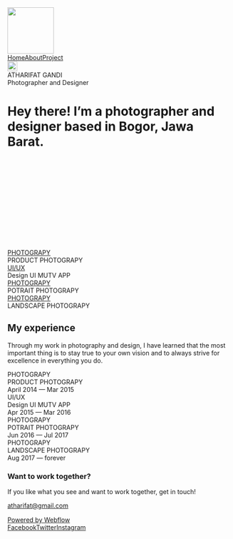 <!DOCTYPE html><!-- This site was created in Webflow. https://www.webflow.com -->
<!-- Last Published: Fri May 12 2023 11:13:52 GMT+0000 (Coordinated Universal Time) -->
<html data-wf-domain="athas-dapper-site.webflow.io" data-wf-page="645cf986d83c8051eb08f13b"
    data-wf-site="645cf985d83c8073fc08f137">

<head>
    <meta charset="utf-8" />
    <title>Portfolio - Webflow HTML website template</title>
    <meta content="Portfolio - Webflow HTML website template" property="og:title" />
    <meta
        content="https://uploads-ssl.webflow.com/5c6e6f46bf98b2013cf621c5/5cdbf62c56d6dd3315e2b16b_Portfolio%20SEO.jpg"
        property="og:image" />
    <meta content="Portfolio - Webflow HTML website template" property="twitter:title" />
    <meta
        content="https://uploads-ssl.webflow.com/5c6e6f46bf98b2013cf621c5/5cdbf62c56d6dd3315e2b16b_Portfolio%20SEO.jpg"
        property="twitter:image" />
    <meta content="width=device-width, initial-scale=1" name="viewport" />
    <meta content="Webflow" name="generator" />
    <link href="https://uploads-ssl.webflow.com/645cf985d83c8073fc08f137/css/athas-dapper-site.webflow.6570188ab.css"
        rel="stylesheet" type="text/css" />
    <link href="https://fonts.googleapis.com" rel="preconnect" />
    <link href="https://fonts.gstatic.com" rel="preconnect" crossorigin="anonymous" />
    <script src="https://ajax.googleapis.com/ajax/libs/webfont/1.6.26/webfont.js" type="text/javascript"></script>
    <script type="text/javascript">
        WebFont.load({
            google: {
                families: [
                    "Montserrat:100,100italic,200,200italic,300,300italic,400,400italic,500,500italic,600,600italic,700,700italic,800,800italic,900,900italic"
                ]
            }
        });
    </script>
    <!--[if lt IE 9]><script src="https://cdnjs.cloudflare.com/ajax/libs/html5shiv/3.7.3/html5shiv.min.js" type="text/javascript"></script><![endif]-->
    <script type="text/javascript">
        ! function (o, c) {
            var n = c.documentElement,
                t = " w-mod-";
            n.className += t + "js", ("ontouchstart" in o || o.DocumentTouch && c instanceof DocumentTouch) && (n
                .className += t + "touch")
        }(window, document);
    </script>
    <link href="https://uploads-ssl.webflow.com/img/favicon.ico" rel="shortcut icon" type="image/x-icon" />
    <link href="https://uploads-ssl.webflow.com/img/webclip.png" rel="apple-touch-icon" />
</head>

<body class="body">
    <div data-collapse="medium" data-animation="default" data-duration="400" data-easing="ease" data-easing2="ease"
        role="banner" class="navigation w-nav">
        <div class="navigation-items"><a href="/" aria-current="page" class="logo-link w-nav-brand w--current"><img
                    src="https://uploads-ssl.webflow.com/645cf985d83c8073fc08f137/645cf986d83c806f7f08f149_portfolio-logo%402x.png"
                    width="104" alt="" class="logo-image" /></a>
            <div class="navigation-wrap">
                <nav role="navigation" class="navigation-items w-nav-menu"><a href="/" aria-current="page"
                        class="navigation-item w-nav-link w--current">Home</a><a href="/about"
                        class="navigation-item w-nav-link">About</a><a href="/work/project-1"
                        class="navigation-item w-nav-link">Project</a></nav>
                <div class="menu-button w-nav-button"><img
                        src="https://uploads-ssl.webflow.com/645cf985d83c8073fc08f137/645cf986d83c806a9d08f148_menu-icon.png"
                        width="22" alt="" class="menu-icon" /></div>
            </div>
        </div>
    </div>
    <div class="div-block-2">
        <div class="columns-4 w-row">
            <div class="w-col w-col-6">
                <div class="name-text">ATHARIFAT GANDI</div>
                <div class="paragraph-light">Photographer and Designer</div>
                <h1 class="heading-jumbo">Hey there! I’m a photographer and designer based in Bogor, Jawa Barat.
                    <br /><br /><br /><br /><br /><br />‍</h1>
            </div>
            <div class="w-col w-col-6"><img
                    src="https://uploads-ssl.webflow.com/645cf985d83c8073fc08f137/645cffba2d2f630b89ed3120_fcsda.png"
                    loading="lazy"
                    srcset="https://uploads-ssl.webflow.com/645cf985d83c8073fc08f137/645cffba2d2f630b89ed3120_fcsda-p-500.png 500w, https://uploads-ssl.webflow.com/645cf985d83c8073fc08f137/645cffba2d2f630b89ed3120_fcsda-p-800.png 800w, https://uploads-ssl.webflow.com/645cf985d83c8073fc08f137/645cffba2d2f630b89ed3120_fcsda-p-1080.png 1080w, https://uploads-ssl.webflow.com/645cf985d83c8073fc08f137/645cffba2d2f630b89ed3120_fcsda.png 1200w"
                    sizes="(max-width: 479px) 100vw, (max-width: 767px) 84vw, (max-width: 991px) 43vw, (max-width: 2727px) 44vw, 1200px"
                    alt="" /></div>
        </div>
    </div>
    <div class="section">
        <div id="works-grid" class="w-layout-grid works-grid">
            <div id="w-node-dff26f68-5731-3efa-d3dd-8f65c72d8fa5-eb08f13b"><a href="/work/project-1"
                    class="work-image cc-work-1 w-inline-block"></a>
                <div class="work-description"><a href="/work/project-1" class="project-name-link">PHOTOGRAPY<br /></a>
                    <div class="paragraph-light">PRODUCT PHOTOGRAPY</div>
                </div>
            </div>
            <div id="w-node-dff26f68-5731-3efa-d3dd-8f65c72d8fad-eb08f13b" class="div-block"><a href="/work/project-2"
                    class="work-image cc-work-2 w-inline-block"></a>
                <div class="work-description"><a href="/work/project-2" class="project-name-link">UI/UX</a>
                    <div class="paragraph-light">Design UI MUTV APP</div>
                </div>
            </div>
            <div id="w-node-dff26f68-5731-3efa-d3dd-8f65c72d8fb4-eb08f13b"><a href="/work/project-3"
                    class="work-image cc-work-3 w-inline-block"></a>
                <div class="work-description"><a href="/work/project-3" class="project-name-link">PHOTOGRAPY</a>
                    <div class="paragraph-light">POTRAIT PHOTOGRAPY</div>
                </div>
            </div>
            <div id="w-node-dff26f68-5731-3efa-d3dd-8f65c72d8fbb-eb08f13b"><a href="/work/project-4"
                    class="work-image cc-work-4 w-inline-block"></a>
                <div class="work-description"><a href="/work/project-4" class="project-name-link">PHOTOGRAPY</a>
                    <div class="paragraph-light">LANDSCAPE PHOTOGRAPY</div>
                </div>
            </div>
        </div>
        <section class="wf-section">
            <div class="w-container">
                <h2 class="heading">My experience</h2>
                <p class="paragraph-light">Through my work in photography and design, I have learned that the most
                    important thing is to stay true to your own vision and to always strive for excellence in everything
                    you do.</p>
                <div class="w-layout-grid work-experience-grid">
                    <div id="w-node-dff26f68-5731-3efa-d3dd-8f65c72d8fc9-eb08f13b" class="work-position-wrap">
                        <div class="position-name-text">PHOTOGRAPY</div>
                        <div class="paragraph-light cc-position-name">PRODUCT PHOTOGRAPY</div>
                        <div class="paragraph-tiny cc-paragraph-tiny-light">April 2014 — Mar 2015<br /></div>
                    </div>
                    <div id="w-node-dff26f68-5731-3efa-d3dd-8f65c72d8fd1-eb08f13b" class="work-position-wrap">
                        <div class="position-name-text">UI/UX</div>
                        <div class="paragraph-light cc-position-name">Design UI MUTV APP</div>
                        <div class="paragraph-tiny cc-paragraph-tiny-light">Apr 2015 — Mar 2016<br /></div>
                    </div>
                    <div id="w-node-dff26f68-5731-3efa-d3dd-8f65c72d8fd9-eb08f13b" class="work-position-wrap">
                        <div class="position-name-text">PHOTOGRAPY</div>
                        <div class="paragraph-light cc-position-name">POTRAIT PHOTOGRAPY</div>
                        <div class="paragraph-tiny cc-paragraph-tiny-light">Jun 2016 — Jul 2017<br /></div>
                    </div>
                    <div id="w-node-dff26f68-5731-3efa-d3dd-8f65c72d8fe1-eb08f13b" class="work-position-wrap">
                        <div class="position-name-text">PHOTOGRAPY</div>
                        <div class="paragraph-light cc-position-name">LANDSCAPE PHOTOGRAPY</div>
                        <div class="paragraph-tiny cc-paragraph-tiny-light">Aug 2017 — forever<br /></div>
                    </div>
                </div>
            </div>
        </section>
    </div>
    <section class="wf-section">
        <div class="container-3 w-container">
            <div class="email-section">
                <h3>Want to work together?</h3>
                <p class="paragraph-4">If you like what you see and want to work together, get in touch!</p><a
                    href="mailto:jane.lo@portfolio.com?subject=You&#x27;ve%20got%20mail!"
                    class="email-link">atharifat@gmail.com</a>
            </div>
        </div>
    </section>
    <div class="footer-wrap">
        <div><a href="https://webflow.com/" target="_blank" class="webflow-link w-inline-block"><img
                    src="https://uploads-ssl.webflow.com/645cf985d83c8073fc08f137/645cf986d83c80504e08f14a_webflow-w-small%402x.png"
                    width="15" alt="" class="webflow-logo-tiny" />
                <div class="paragraph-tiny">Powered by Webflow</div>
            </a></div>
        <div class="footer-links"><a href="https://www.facebook.com/webflow/" target="_blank"
                class="footer-item">Facebook</a><a href="https://twitter.com/webflow" target="_blank"
                class="footer-item">Twitter</a><a href="https://www.instagram.com/webflowapp/" target="_blank"
                class="footer-item">Instagram</a></div>
    </div>
    <script src="https://d3e54v103j8qbb.cloudfront.net/js/jquery-3.5.1.min.dc5e7f18c8.js?site=645cf985d83c8073fc08f137"
        type="text/javascript" integrity="sha256-9/aliU8dGd2tb6OSsuzixeV4y/faTqgFtohetphbbj0=" crossorigin="anonymous">
    </script>
    <script src="https://uploads-ssl.webflow.com/645cf985d83c8073fc08f137/js/webflow.b5f6862ac.js"
        type="text/javascript"></script>
</body>

</html>
